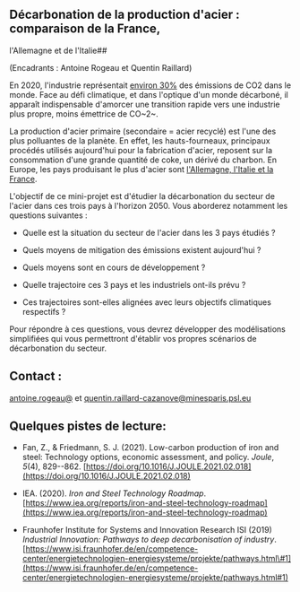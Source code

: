 ## Décarbonation de la production d'acier : comparaison de la France,
l'Allemagne et de l'Italie##

(Encadrants : Antoine Rogeau et Quentin Raillard)

En 2020, l'industrie représentait [environ 30%](https://ourworldindata.org/emissions-by-sector) des émissions
de CO2 dans le monde. Face au défi climatique, et dans l'optique d'un
monde décarboné, il apparaît indispensable d'amorcer une transition
rapide vers une industrie plus propre, moins émettrice de CO~2~.

La production d'acier primaire (secondaire = acier recyclé) est l'une
des plus polluantes de la planète. En effet, les hauts-fourneaux,
principaux procédés utilisés aujourd'hui pour la fabrication d'acier,
reposent sur la consommation d'une grande quantité de coke, un dérivé du
charbon. En Europe, les pays produisant le plus d'acier sont
[l'Allemagne, l'Italie et la France](https://www.statista.com/statistics/698940/steel-production-by-country-eu28/).

L'objectif de ce mini-projet est d'étudier la décarbonation du secteur
de l'acier dans ces trois pays à l'horizon 2050. Vous aborderez
notamment les questions suivantes :

-   Quelle est la situation du secteur de l'acier dans les 3 pays étudiés ?

-   Quels moyens de mitigation des émissions existent aujourd'hui ?

-   Quels moyens sont en cours de développement ?

-   Quelle trajectoire ces 3 pays et les industriels ont-ils prévu ?

-   Ces trajectoires sont-elles alignées avec leurs objectifs climatiques respectifs ?

Pour répondre à ces questions, vous devrez développer des modélisations
simplifiées qui vous permettront d'établir vos propres scénarios de
décarbonation du secteur.

## Contact :

[antoine.rogeau@](mailto:antoine.rogeau@engie.com)
et
[quentin.raillard-cazanove\@minesparis.psl.eu](mailto:quentin.raillard-cazanove@mines-paristech.fr)


## Quelques pistes de lecture:

-   Fan, Z., & Friedmann, S. J. (2021). Low-carbon production of iron and steel: Technology options, economic assessment, and policy. *Joule*, *5*(4), 829--862. [https://doi.org/10.1016/J.JOULE.2021.02.018](https://doi.org/10.1016/J.JOULE.2021.02.018)

-   IEA. (2020). *Iron and Steel Technology Roadmap*. [https://www.iea.org/reports/iron-and-steel-technology-roadmap](https://www.iea.org/reports/iron-and-steel-technology-roadmap)

-   Fraunhofer Institute for Systems and Innovation Research ISI (2019) *Industrial Innovation: Pathways to deep decarbonisation of industry*. [https://www.isi.fraunhofer.de/en/competence-center/energietechnologien-energiesysteme/projekte/pathways.html\#1](https://www.isi.fraunhofer.de/en/competence-center/energietechnologien-energiesysteme/projekte/pathways.html#1)
